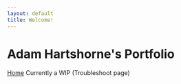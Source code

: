 ```yaml
---
layout: default  
title: Welcome!
---
```


# Adam Hartshorne's Portfolio 
[Home](../index.md)
Currently a WIP (Troubleshoot page)